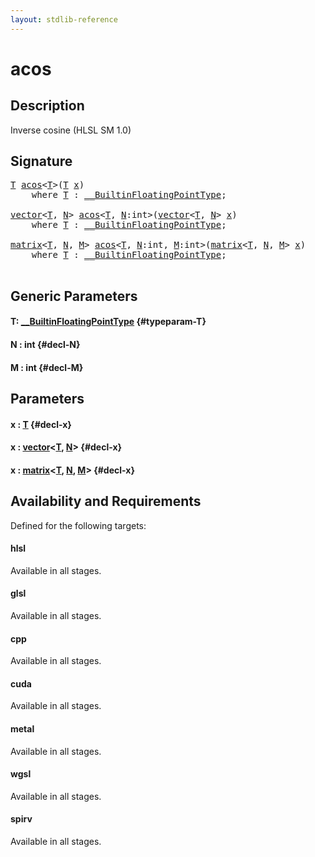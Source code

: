 ```yaml
---
layout: stdlib-reference
---
```


# acos

## Description

Inverse cosine (HLSL SM 1.0)




## Signature 

<pre>
<a href="/stdlib-reference/global-decls/acos#typeparam-T" class="code_type">T</a> <a href="/stdlib-reference/global-decls/acos">acos</a>&lt;<a href="/stdlib-reference/global-decls/acos#typeparam-T" class="code_type">T</a>&gt;(<a href="/stdlib-reference/global-decls/acos#typeparam-T" class="code_type">T</a> <a href="/stdlib-reference/global-decls/acos#decl-x" class="code_param">x</a>)
    <span class='code_keyword'>where</span> <a href="/stdlib-reference/global-decls/acos#typeparam-T" class="code_type">T</a> : <a href="/stdlib-reference/interfaces/0_builtinfloatingpointtype-029hm/index" class="code_type">__BuiltinFloatingPointType</a>;

<a href="/stdlib-reference/types/vector/index" class="code_type">vector</a>&lt;<a href="/stdlib-reference/global-decls/acos#typeparam-T" class="code_type">T</a>, <a href="/stdlib-reference/global-decls/acos#decl-N" class="code_var">N</a>&gt; <a href="/stdlib-reference/global-decls/acos">acos</a>&lt;<a href="/stdlib-reference/global-decls/acos#typeparam-T" class="code_type">T</a>, <a href="/stdlib-reference/global-decls/acos#decl-N" class="code_var">N</a>:<span class="code_keyword">int</span>&gt;(<a href="/stdlib-reference/types/vector/index" class="code_type">vector</a>&lt;<a href="/stdlib-reference/global-decls/acos#typeparam-T" class="code_type">T</a>, <a href="/stdlib-reference/global-decls/acos#decl-N" class="code_var">N</a>&gt; <a href="/stdlib-reference/global-decls/acos#decl-x" class="code_param">x</a>)
    <span class='code_keyword'>where</span> <a href="/stdlib-reference/global-decls/acos#typeparam-T" class="code_type">T</a> : <a href="/stdlib-reference/interfaces/0_builtinfloatingpointtype-029hm/index" class="code_type">__BuiltinFloatingPointType</a>;

<a href="/stdlib-reference/types/matrix/index" class="code_type">matrix</a>&lt;<a href="/stdlib-reference/global-decls/acos#typeparam-T" class="code_type">T</a>, <a href="/stdlib-reference/global-decls/acos#decl-N" class="code_var">N</a>, <a href="/stdlib-reference/global-decls/acos#decl-M" class="code_var">M</a>&gt; <a href="/stdlib-reference/global-decls/acos">acos</a>&lt;<a href="/stdlib-reference/global-decls/acos#typeparam-T" class="code_type">T</a>, <a href="/stdlib-reference/global-decls/acos#decl-N" class="code_var">N</a>:<span class="code_keyword">int</span>, <a href="/stdlib-reference/global-decls/acos#decl-M" class="code_var">M</a>:<span class="code_keyword">int</span>&gt;(<a href="/stdlib-reference/types/matrix/index" class="code_type">matrix</a>&lt;<a href="/stdlib-reference/global-decls/acos#typeparam-T" class="code_type">T</a>, <a href="/stdlib-reference/global-decls/acos#decl-N" class="code_var">N</a>, <a href="/stdlib-reference/global-decls/acos#decl-M" class="code_var">M</a>&gt; <a href="/stdlib-reference/global-decls/acos#decl-x" class="code_param">x</a>)
    <span class='code_keyword'>where</span> <a href="/stdlib-reference/global-decls/acos#typeparam-T" class="code_type">T</a> : <a href="/stdlib-reference/interfaces/0_builtinfloatingpointtype-029hm/index" class="code_type">__BuiltinFloatingPointType</a>;

</pre>

## Generic Parameters

#### T: [\_\_BuiltinFloatingPointType](/stdlib-reference/interfaces/0_builtinfloatingpointtype-029hm/index) {#typeparam-T}
#### N  : int {#decl-N}
#### M  : int {#decl-M}

## Parameters

#### x  : [T](/stdlib-reference/global-decls/acos#typeparam-T) {#decl-x}
#### x  : [vector](/stdlib-reference/types/vector/index)\<[T](/stdlib-reference/types/vector/index#typeparam-T), [N](/stdlib-reference/types/vector/index#decl-N)\> {#decl-x}
#### x  : [matrix](/stdlib-reference/types/matrix/index)\<[T](/stdlib-reference/types/matrix/t-0), [N](/stdlib-reference/types/matrix/index#decl-N), [M](/stdlib-reference/types/matrix/index#decl-M)\> {#decl-x}

## Availability and Requirements

Defined for the following targets:

#### hlsl
Available in all stages.

#### glsl
Available in all stages.

#### cpp
Available in all stages.

#### cuda
Available in all stages.

#### metal
Available in all stages.

#### wgsl
Available in all stages.

#### spirv
Available in all stages.



